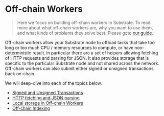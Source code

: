 # Off-chain Workers

> Here we focus on building off-chain workers in Substrate. To read more about what off-chain
> workers are, why you want to use them, and what kinds of problems they solve best. Please goto
> [our guide](https://docs.substrate.io/v3/concepts/off-chain-features/).

Off-chain workers allow your Substrate node to offload tasks that take too long or too much CPU /
memory resources to compute, or have non-deterministic result. In particular there are a set of
helpers allowing fetching of HTTP requests and parsing for JSON. It also provides storage that is
specific to the particular Substrate node and not shared across the network. Off-chain workers can
also submit either signed or unsigned transactions back on-chain.

We will deep-dive into each of the topics below.

- [Signed and Unsigned Transactions](./transactions.md)
- [HTTP fetching and JSON parsing](./http-json.md)
- [Local storage in Off-chain Workers](./storage.md)
- [Off-chain Indexing](./indexing.md)
